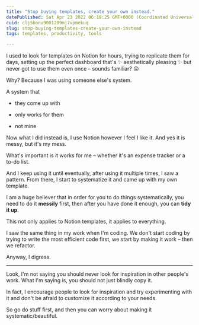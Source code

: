 ```yaml
---
title: "Stop buying templates, create your own instead."
datePublished: Sat Apr 23 2022 06:18:25 GMT+0000 (Coordinated Universal Time)
cuid: clj5bonu9001209mj7vpmekuq
slug: stop-buying-templates-create-your-own-instead
tags: templates, productivity, tools

---
```


I used to look for templates on Notion for hours, trying to replicate them for days, setting up the perfect dashboard that's ✨ aesthetically pleasing ✨ but never got to use them even once – sounds familiar? 😜

Why? Because I was using someone else's system.

A system that

* they come up with
    
* only works for them
    
* not mine
    

Now what I did instead is, I use Notion however I feel I like it. And yes it is messy, but it's my mess.

What's important is it works for me – whether it's an expense tracker or a to-do list.

And I keep using it until eventually, after using it multiple times, I saw a pattern. From there, I start to systematize it and came up with my own template.

I am a huge believer that in order for you to do things systematically, you need to do it **messily** first, then after you have done it enough, you can **tidy it up**.

This not only applies to Notion templates, it applies to everything.

I saw the same thing in my work when I'm coding. We don't start coding by trying to write the most efficient code first, we start by making it work – then we refactor.

Anyway, I digress.

---

Look, I'm not saying you should never look for inspiration in other people's work. What I'm saying is, you should not just blindly copy it.

In fact, I encourage people to look for inspiration and try experimenting with it and don't be afraid to customize it according to your needs.

So go do stuff first, and then you can worry about making it systematic/beautiful.